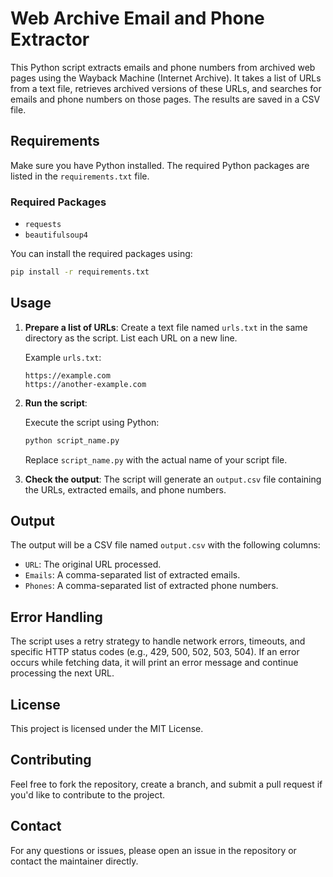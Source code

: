 # Web Archive Email and Phone Extractor

This Python script extracts emails and phone numbers from archived web pages using the Wayback Machine (Internet Archive). It takes a list of URLs from a text file, retrieves archived versions of these URLs, and searches for emails and phone numbers on those pages. The results are saved in a CSV file.

## Requirements

Make sure you have Python installed. The required Python packages are listed in the `requirements.txt` file.

### Required Packages

- `requests`
- `beautifulsoup4`

You can install the required packages using:

```bash
pip install -r requirements.txt
```

## Usage

1. **Prepare a list of URLs**: Create a text file named `urls.txt` in the same directory as the script. List each URL on a new line.

   Example `urls.txt`:

   ```
   https://example.com
   https://another-example.com
   ```

2. **Run the script**:

   Execute the script using Python:

   ```bash
   python script_name.py
   ```

   Replace `script_name.py` with the actual name of your script file.

3. **Check the output**: The script will generate an `output.csv` file containing the URLs, extracted emails, and phone numbers.

## Output

The output will be a CSV file named `output.csv` with the following columns:

- `URL`: The original URL processed.
- `Emails`: A comma-separated list of extracted emails.
- `Phones`: A comma-separated list of extracted phone numbers.

## Error Handling

The script uses a retry strategy to handle network errors, timeouts, and specific HTTP status codes (e.g., 429, 500, 502, 503, 504). If an error occurs while fetching data, it will print an error message and continue processing the next URL.

## License

This project is licensed under the MIT License.

## Contributing

Feel free to fork the repository, create a branch, and submit a pull request if you'd like to contribute to the project.

## Contact

For any questions or issues, please open an issue in the repository or contact the maintainer directly.
